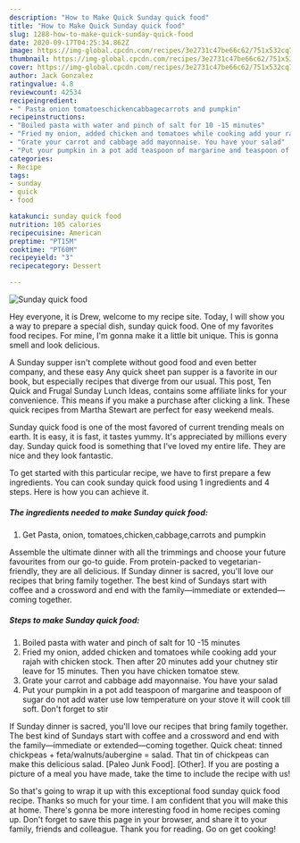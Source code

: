 ```yaml
---
description: "How to Make Quick Sunday quick food"
title: "How to Make Quick Sunday quick food"
slug: 1288-how-to-make-quick-sunday-quick-food
date: 2020-09-17T04:25:34.862Z
image: https://img-global.cpcdn.com/recipes/3e2731c47be66c62/751x532cq70/sunday-quick-food-recipe-main-photo.jpg
thumbnail: https://img-global.cpcdn.com/recipes/3e2731c47be66c62/751x532cq70/sunday-quick-food-recipe-main-photo.jpg
cover: https://img-global.cpcdn.com/recipes/3e2731c47be66c62/751x532cq70/sunday-quick-food-recipe-main-photo.jpg
author: Jack Gonzalez
ratingvalue: 4.8
reviewcount: 42534
recipeingredient:
- " Pasta onion tomatoeschickencabbagecarrots and pumpkin"
recipeinstructions:
- "Boiled pasta with water and pinch of salt for 10 -15 minutes"
- "Fried my onion, added chicken and tomatoes while cooking add your rajah with chicken stock. Then after 20 minutes add your chutney stir leave for 15 minutes. Then you have chicken tomatoe stew."
- "Grate your carrot and cabbage add mayonnaise. You have your salad"
- "Put your pumpkin in a pot add teaspoon of margarine and teaspoon of sugar do not add water use low temperature on your stove it will cook till soft. Don&#39;t forget to stir"
categories:
- Recipe
tags:
- sunday
- quick
- food

katakunci: sunday quick food 
nutrition: 105 calories
recipecuisine: American
preptime: "PT15M"
cooktime: "PT60M"
recipeyield: "3"
recipecategory: Dessert

---
```



![Sunday quick food](https://img-global.cpcdn.com/recipes/3e2731c47be66c62/751x532cq70/sunday-quick-food-recipe-main-photo.jpg)

Hey everyone, it is Drew, welcome to my recipe site. Today, I will show you a way to prepare a special dish, sunday quick food. One of my favorites food recipes. For mine, I'm gonna make it a little bit unique. This is gonna smell and look delicious.

A Sunday supper isn&#39;t complete without good food and even better company, and these easy Any quick sheet pan supper is a favorite in our book, but especially recipes that diverge from our usual. This post, Ten Quick and Frugal Sunday Lunch Ideas, contains some affiliate links for your convenience. This means if you make a purchase after clicking a link. These quick recipes from Martha Stewart are perfect for easy weekend meals.

Sunday quick food is one of the most favored of current trending meals on earth. It is easy, it is fast, it tastes yummy. It's appreciated by millions every day. Sunday quick food is something that I've loved my entire life. They are nice and they look fantastic.


To get started with this particular recipe, we have to first prepare a few ingredients. You can cook sunday quick food using 1 ingredients and 4 steps. Here is how you can achieve it.

<!--inarticleads1-->

##### The ingredients needed to make Sunday quick food:

1. Get  Pasta, onion, tomatoes,chicken,cabbage,carrots and pumpkin


Assemble the ultimate dinner with all the trimmings and choose your future favourites from our go-to guide. From protein-packed to vegetarian-friendly, they are all delicious. If Sunday dinner is sacred, you&#39;ll love our recipes that bring family together. The best kind of Sundays start with coffee and a crossword and end with the family—immediate or extended—coming together. 

<!--inarticleads2-->

##### Steps to make Sunday quick food:

1. Boiled pasta with water and pinch of salt for 10 -15 minutes
1. Fried my onion, added chicken and tomatoes while cooking add your rajah with chicken stock. Then after 20 minutes add your chutney stir leave for 15 minutes. Then you have chicken tomatoe stew.
1. Grate your carrot and cabbage add mayonnaise. You have your salad
1. Put your pumpkin in a pot add teaspoon of margarine and teaspoon of sugar do not add water use low temperature on your stove it will cook till soft. Don&#39;t forget to stir


If Sunday dinner is sacred, you&#39;ll love our recipes that bring family together. The best kind of Sundays start with coffee and a crossword and end with the family—immediate or extended—coming together. Quick cheat: tinned chickpeas + feta/walnuts/aubergine = salad. That tin of chickpeas can make this delicious salad. [Paleo Junk Food]. [Other]. If you are posting a picture of a meal you have made, take the time to include the recipe with us! 

So that's going to wrap it up with this exceptional food sunday quick food recipe. Thanks so much for your time. I am confident that you will make this at home. There's gonna be more interesting food in home recipes coming up. Don't forget to save this page in your browser, and share it to your family, friends and colleague. Thank you for reading. Go on get cooking!

